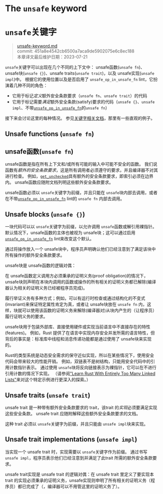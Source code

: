 # The `unsafe` keyword
# `unsafe`关键字

>[unsafe-keyword.md](https://github.com/rust-lang/reference/blob/master/src/unsafe-keyword.md)\
>commit:  451a8e4542cb6500a7aca9de5902075e6c8ec188 \
>本章译文最后维护日期：2023-07-21

`unsafe`关键字可以出现在几个不同的上下文中：
unsafe函数(`unsafe fn`)、unsafe块(`unsafe {}`)、unsafe traits(`unsafe trait`)，以及 unsafe实现(`unsafe impl`)中。
根据它的使用位置以及是否启用了 `unsafe_op_in_unsafe_fn` lint，它扮演着几种不同的角色：
- 它用于标记*定义*额外安全条款要求（`unsafe fn`、`unsafe trait`）的代码
- 它用于标记需要*满足*额外安全条款(satisfy)要求的代码（`unsafe {}`、`unsafe impl`、不带[`unsafe_op_in_unsafe_fn`]的`unsafe fn`）

接下来会讨论这里的每种情况。
参见[关键字相关文档][keyword]，那里有一些直观的例子。

## Unsafe functions (`unsafe fn`)
## unsafe函数(`unsafe fn`)

unsafe函数是指在所有上下文和/或所有可能的输入中可能不安全的函数。
我们说函数有*额外的安全条款要求*，这是所有调用者必须遵守的要求，并且编译器不对其进行检查。
例如，[`get_unchecked`]具有额外的安全条款要求，即索引必须在边界内。
unsafe函数应随附文档列明这些额外安全条款要求。

unsafe函数必须以 `unsafe`关键字为前缀，并且只能在 `unsafe`块内部去调用，或者在不带[`unsafe_op_in_unsafe_fn`] lint的 `unsafe fn` 内部去调用。

## Unsafe blocks (`unsafe {}`)

一块代码可以以 `unsafe`关键字为前缀，以允许调用 `unsafe`函数或解引用裸指针。
默认情况下，unsafe函数的主体也被视为 unsafe块；这可以通过启用 [`unsafe_op_in_unsafe_fn`] lint来改变这个默认。

通过将操作放入一个 unsafe块中，程序员声明确认他们已经注意到了满足该块中所有操作的额外安全条款要求。

unsafe块是 unsafe函数的逻辑对偶：

在 unsafe函数定义调用方必须秉承的证明义务(proof obligation)的情况下，unsafe块则声明在本块内调用的函数或操作的所有相关的证明义务都已解除(编译器认为相关的证明义务已经被程序员完成)。

履行举证义务有多种方式；例如，可以有运行时检查或通过结构化的不变式(invariant)来保证特定属性肯定为真，或者让 unsafe块放在 `unsafe fn` 内，这样，块就可以使用该函数的证明义务来解除(编译器对)从块内产生的（让程序员）履行证明义务的要求。

unsafe块用于包装外部库、直接使用硬件或实现当前语言中不直接存在的特性(features)。
例如，Rust 提供了在语言中实现内存安全并发所需的语言特性，但背后的事实是：标准库中线程和消息传递功能都是通过使用了 unsafe块来实现的。

Rust的类型系统是动态安全需求的保守近似实现，所以在某些情况下，使用安全代码会带来较大的性能开销。
例如，双链表不是树结构，只能用安全代码中的引用计数指针表示。
通过使用 `unsafe`块将反向链接表示为裸指针，它可以在不进行引用计数的情况下实现。
（请参阅["Learn Rust With Entirely Too Many Linked Lists"](https://rust-unofficial.github.io/too-many-lists/)来对这个特定示例进行更深入的探索。）

## Unsafe traits (`unsafe trait`)

unsafe trait 是一种带有额外安全条款要求的 trait，该trait 的*实现*必须要满足实现这些安全条款。
unsafe trait 应随附解释这些额外安全条款要求的文档。

这种 trait 必须以 `unsafe`关键字为前缀，并且只能由 `unsafe impl`块来实现。

## Unsafe trait implementations (`unsafe impl`)

当实现一个 unsafe trait 时，实现需要以 `unsafe`关键字作为前缀。
通过书写 `unsafe impl`，程序员表示他们已经注意到并满足了此trait 所需的额外安全条款要求。

unsafe trait实现是 unsafe trait 的逻辑对偶：在 unsafe trait 里定义了要实现本 trait 的实现必须秉承的证明义务，unsafe实现则申明了所有相关的证明义务（程序员）都已完成了（，编译器可以不用管这里的证明义务了）。

[keyword]: https://doc.rust-lang.org/std/keyword.unsafe.html
[`get_unchecked`]: https://doc.rust-lang.org/std/primitive.slice.html#method.get_unchecked
[`unsafe_op_in_unsafe_fn`]: https://doc.rust-lang.org/rustc/lints/listing/allowed-by-default.html#unsafe-op-in-unsafe-fn
